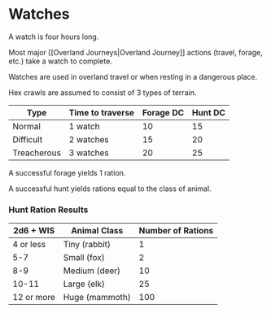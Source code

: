 # Watches

A watch is four hours long. 

Most major [[Overland Journeys\|Overland Journey]] actions (travel, forage, etc.) take a watch to complete.

Watches are used in overland travel or when resting in a dangerous place.

Hex crawls are assumed to consist of 3 types of terrain.

| Type        | Time to traverse | Forage DC | Hunt DC |
| ----------- | ---------------- | --------- | ------- |
| Normal      | 1 watch          | 10        | 15      |
| Difficult   | 2 watches        | 15        | 20      |
| Treacherous | 3 watches        | 20        | 25      |
A successful forage yields 1 ration.

A successful hunt yields rations equal to the class of animal.

### Hunt Ration Results

| 2d6 + WIS  | Animal Class   | Number of Rations |
| ---------- | -------------- | ----------------- |
| 4 or less  | Tiny (rabbit)  | 1                 |
| 5-7        | Small (fox)    | 2                 |
| 8-9        | Medium (deer)  | 10                |
| 10-11      | Large (elk)    | 25                |
| 12 or more | Huge (mammoth) | 100               |
